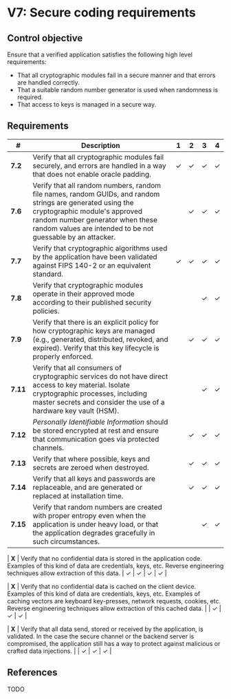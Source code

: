 # V7: Secure coding requirements

## Control objective

Ensure that a verified application satisfies the following high level requirements:

- That all cryptographic modules fail in a secure manner and that errors are handled correctly.
- That a suitable random number generator is used when randomness is required.
- That access to keys is managed in a secure way.

## Requirements

| # | Description | 1 | 2 | 3 | 4 |
| --- | --- | --- | --- | --- | --- |
| **7.2** | Verify that all cryptographic modules fail securely, and errors are handled in a way that does not enable oracle padding. | ✓ | ✓ | ✓ |  ✓ |
| **7.6** | Verify that all random numbers, random file names, random GUIDs, and random strings are generated using the cryptographic module's approved random number generator when these random values are intended to be not guessable by an attacker. |   | ✓ | ✓ | ✓ |
| **7.7** | Verify that cryptographic algorithms used by the application have been validated against FIPS 140-2 or an equivalent standard. | ✓ | ✓ | ✓ | ✓ |
| **7.8** | Verify that cryptographic modules operate in their approved mode according to their published security policies. |   |   | ✓ | ✓ |
| **7.9** | Verify that there is an explicit policy for how cryptographic keys are managed (e.g., generated, distributed, revoked, and expired). Verify that this key lifecycle is properly enforced. |   | ✓ | ✓ | ✓ |
| **7.11** | Verify that all consumers of cryptographic services do not have direct access to key material. Isolate cryptographic processes, including master secrets and consider the use of a hardware key vault (HSM). |   |   | ✓ | ✓ |
| **7.12** | _Personally Identifiable Information_ should be stored encrypted at rest and ensure that communication goes via protected channels. |   | ✓ | ✓ | ✓ |
| **7.13** | Verify that where possible, keys and secrets are zeroed when destroyed. |   | ✓ | ✓ | ✓ |
| **7.14** | Verify that all keys and passwords are replaceable, and are generated or replaced at installation time. |   | ✓ | ✓ | ✓ |
| **7.15** | Verify that random numbers are created with proper entropy even when the application is under heavy load, or that the application degrades gracefully in such circumstances. |   |   | ✓ | ✓ |



| **X** | Verify that no confidential data is stored in the application code. Examples of this kind of data are credentials, keys, etc. Reverse engineering techniques allow extraction of this data. | ✓ | ✓ | ✓ | ✓ |

| **X** | Verify that no confidential data is cached on the client device. Examples of this kind of data are credentials, keys, etc. Examples of caching vectors are keyboard key-presses, network requests, cookies, etc. Reverse engineering techniques allow extraction of this cached data. |   | ✓ | ✓ | ✓ |

| **X** | Verify that all data send, stored or received by the application, is validated. In the case the secure channel or the backend server is compromised, the application still has a way to protect against malicious or crafted data injections. |   | ✓ | ✓ | ✓ |





## References

TODO

